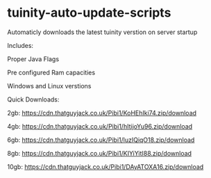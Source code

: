 # tuinity-auto-update-scripts
Automaticly downloads the latest tuinity verstion on server startup


Includes:

Proper Java Flags

Pre configured Ram capacities

Windows and Linux verstions 


Quick Downloads: 

2gb: https://cdn.thatguyjack.co.uk/Pibi1/KoHEhIki74.zip/download

4gb: https://cdn.thatguyjack.co.uk/Pibi1/hItijoYu96.zip/download

6gb: https://cdn.thatguyjack.co.uk/Pibi1/luzIQiqO18.zip/download

8gb: https://cdn.thatguyjack.co.uk/Pibi1/KIYiYitI88.zip/download

10gb: https://cdn.thatguyjack.co.uk/Pibi1/DAyATOXA16.zip/download
